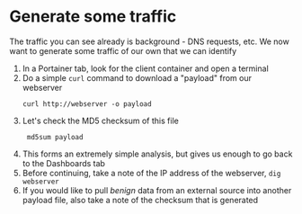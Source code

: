# Generate some traffic

The traffic you can see already is background - DNS requests, etc. We now want to generate some traffic of our own that we can identify

1. In a Portainer tab, look for the client container and open a terminal
2. Do a simple `curl` command to download a "payload" from our webserver  
    ```
    curl http://webserver -o payload  
    ```
3. Let's check the MD5 checksum of this file   
   ```
    md5sum payload  
   ```  
4. This forms an extremely simple analysis, but gives us enough to go back to the Dashboards tab  
5. Before continuing, take a note of the IP address of the webserver, `dig webserver`  
6. If you would like to pull *benign* data from an external source into another payload file, also take a note of the checksum that is generated  